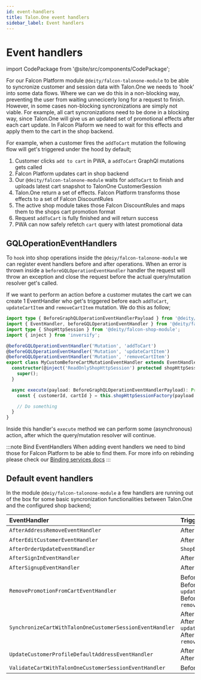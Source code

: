 ```yaml
---
id: event-handlers
title: Talon.One event handlers
sidebar_label: Event handlers
---
```


# Event handlers

import CodePackage from '@site/src/components/CodePackage';

<CodePackage name="@deity/falcon-talonone-module" />

For our Falcon Platform module `@deity/falcon-talonone-module` to be able to syncronize customer and session data with Talon.One we needs to 'hook' into some data flows. Where we can we do this in a non-blocking way, preventing the user from waiting unnecicerly long for a request to finish. However, in some cases non-blocking syncronizations are simply not viable. For example, all cart syncronizations need to be done in a blocking way, since Talon.One will give us an updated set of promotional effects after each cart update. In Falcon Plaform we need to wait for this effects and apply them to the cart in the shop backend.

For example, when a customer fires the `addToCart` mutation the following flow will get's triggered under the hood by default;

1. Customer clicks `add to cart` in PWA, a `addToCart` GraphQl mutations gets called
2. Falcon Platform updates cart in shop backend
3. Our `@deity/falcon-talonone-module` waits for `addToCart` to finish and uploads latest cart snapshot to TalonOne CustomerSession
4. Talon.One return a set of effects. Falcon Platform transforms those effects to a set of Falcon DiscountRules
5. The active shop module takes those Falcon DiscountRules and maps them to the shops cart promotion format
6. Request `addToCart` is fully finished and will return success
7. PWA can now safely refetch `cart` query with latest promotional data

## GQLOperationEventHandlers

To `hook` into shop operations inside the `@deiy/falcon-talonone-module` we can register event handlers before and after operations. When an error is thrown inside a `beforeGQLOperationEventHandler` handler the request will throw an exception and close the request before the actual query/mutation resolver get's called.

If we want to perform an action before a customer mutates the cart we can create 1 EventHandler who get's triggered before each `addToCart`, `updateCartItem` and `removeCartItem` mutation. We do this as follow;

```ts
import type { BeforeGraphQLOperationEventHandlerPayload } from '@deity/falcon-server-env';
import { EventHandler, beforeGQLOperationEventHandler } from '@deity/falcon-server-env';
import type { ShopHttpSession } from '@deity/falcon-shop-module';
import { inject } from 'inversify';

@beforeGQLOperationEventHandler('Mutation', 'addToCart')
@beforeGQLOperationEventHandler('Mutation', 'updateCartItem')
@beforeGQLOperationEventHandler('Mutation', 'removeCartItem')
export class MyCustomBeforeCartMutationEventHandler extends EventHandler<BeforeGraphQLOperationEventHandlerPayload> {
  constructor(@inject('ReadOnlyShopHttpSession') protected shopHttpSessionFactory: (httpSession) => ShopHttpSession) {
    super();
  }

  async execute(payload: BeforeGraphQLOperationEventHandlerPayload): Promise<void> {
    const { customerId, cartId } = this.shopHttpSessionFactory(payload.session);

    // Do something
  }
}
```

Inside this handler's `execute` method we can perform some (asynchronous) action, after which the query/mutation resolver will continue.

:::note Bind EventHandlers
When adding event handlers we need to bind those for Falcon Platform to be able to find them. For more info on rebinding please check our [Binding services docs](/composer/modules/module-api)
:::

## Default event handlers

In the module `@deiy/falcon-talonone-module` a few handlers are running out of the box for some basic syncronization functionalities between Talon.One and the configured shop backend;

| EventHandler                                             | Triggered                                                                                                              |
| :------------------------------------------------------- | :--------------------------------------------------------------------------------------------------------------------- |
| `AfterAddressRemoveEventHandler`                         | After Gql operation `removeAddress`                                                                                    |
| `AfterEditCustomerEventHandler`                          | After Gql operation `editCustomer`                                                                                     |
| `AfterOrderUpdateEventHandler`                           | `ShopEvents.ORDER_STATUS_UPDATED`                                                                                      |
| `AfterSignInEventHandler`                                | After Gql operation `signIn`                                                                                           |
| `AfterSignupEventHandler`                                | After Gql operation `signUp`                                                                                           |
| `RemovePromotionFromCartEventHandler`                    | Before Gql operation `addToCart`<br />Before Gql operation `updateCartItem`<br />Before Gql operation `removeCartItem` |
| `SynchronizeCartWithTalonOneCustomerSessionEventHandler` | After Gql operation `addToCart`<br />After Gql operation `updateCartItem`<br />After Gql operation `removeCartItem`    |
| `UpdateCustomerProfileDefaultAddressEventHandler`        | After Gql operation `addAddress`<br />After Gql operation `editAddress`                                                |
| `ValidateCartWithTalonOneCustomerSessionEventHandler`    | Before Gql operation `placeOrder`                                                                                      |
